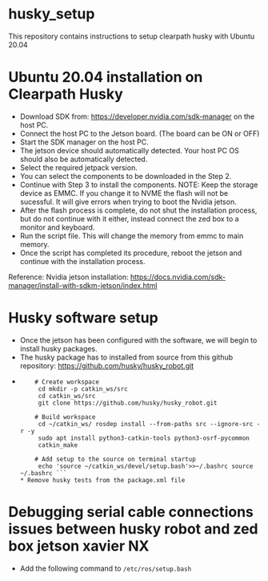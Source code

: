 # husky_setup
This repository contains instructions to setup clearpath husky with Ubuntu 20.04

# Ubuntu 20.04 installation on Clearpath Husky
* Download SDK from: https://developer.nvidia.com/sdk-manager on the host PC.
* Connect the host PC to the Jetson board. (The board can be ON or OFF)
* Start the SDK manager on the host PC.
* The jetson device should automatically detected. Your host PC OS should also be automatically detected.
* Select the required jetpack version.
* You can select the components to be downloaded in the Step 2.
* Continue with Step 3 to install the components. NOTE: Keep the storage device as EMMC. If you change it to NVME the flash will not be sucessful. It will give errors when trying to boot the Nvidia jetson.
* After the flash process is complete, do not shut  the installation process, but do not continue with it either, instead connect the zed box to a monitor and keyboard.
* Run the script file. This will change the memory from emmc to main memory.
* Once the script has completed its procedure, reboot the jetson and continue with the installation process.

Reference:
Nvidia jetson installation: https://docs.nvidia.com/sdk-manager/install-with-sdkm-jetson/index.html 

# Husky software setup
* Once the jetson has been configured with the software, we will begin to install husky packages.
* The husky package has to installed from source from this github repository: https://github.com/husky/husky_robot.git
* ``` # Following are the instructions to install from source
      # Create workspace 
       cd mkdir -p catkin_ws/src 
       cd catkin_ws/src 
       git clone https://github.com/husky/husky_robot.git

      # Build workspace 
       cd ~/catkin_ws/ rosdep install --from-paths src --ignore-src -r -y 
       sudo apt install python3-catkin-tools python3-osrf-pycommon 
       catkin_make

      # Add setup to the source on terminal startup 
       echo 'source ~/catkin_ws/devel/setup.bash'>>~/.bashrc source ~/.bashrc ```
  * Remove husky tests from the package.xml file

# Debugging serial cable connections issues between husky robot and zed box jetson xavier NX
* Add the following command to `/etc/ros/setup.bash`
  ``` export HUSKY_PORT=/dev/ttyUSB0
  ```

